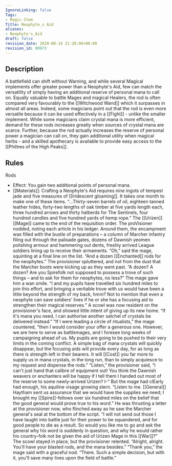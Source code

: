 ```yaml
---
IgnoreLinking: false
Tags:
- Magic-Item
Title: Neophyte_s Aid
aliases:
- Neophyte's_Aid
draft: false
revision_date: 2020-08-14 21:20:06+00:00
revision_id: 80973
---
```


## Description
A battlefield can shift without Warning, and while several Magical implements offer greater power than a Neophyte's Aid, few can match the versatility of simply having an additional reserve of personal mana to call on. Equally valuable to battle Mages and magical Healers, the rod is often compared very favourably to the [[Witchwood Wand]] which it surpasses in almost all areas. Indeed, some magicians point out that the rod is even more versatile because it can be used effectively in a [[Fight]] - unlike the smaller implement.
While some magicians claim crystal mana is more efficient, demand for these rods increases greatly when sources of crystal mana are scarce. Further, because the rod actually increases the reserve of personal power a magician can call on, they gain additional utility when magical herbs - and a skilled apothecary is available to provide easy access to the [[Philtres of the High Peaks]].
## Rules
Rods
* Effect: You gain two additional points of personal mana.
* [[Materials]]: Crafting a Neophyte's Aid requires nine ingots of tempest jade and five measures of [[Iridescent gloaming]]. It takes one month to make one of these items.
“...Thirty-seven barrels of oil, eighteen tanned leather hides, forty-two lengths of oak timber at five yards length each, three hundred arrows and thirty halberds for The Sentinels, four hundred candles and five hundred yards of hemp rope.”
The [[Urizen]] [[Mage]] came to the end of the requisition order. The proVisioner nodded, noting each article in his ledger. Around them, the encampment was filled with the bustle of preparations – a column of Marcher infantry filing out through the palisade gates, dozens of Dawnish yeomen polishing armour and hammering out dents, freshly arrived League soldiers lining up to receive their armaments.
“Oh,” said the mage, squinting at a final line on the list. “And a dozen [[Enchanted]] rods for the neophytes.”
The provisioner spluttered, and not from the dust that the Marcher boots were kicking up as they went past. “A dozen? A dozen? Are you Spirefolk not supposed to possess a trove of such things – and to ask for them for neophytes, no less?”
The mage gave him a wan smile. “I and my pupils have travelled six hundred miles to join this effort, and bringing a veritable trove with us would have been a little beyond the strength of my back, hmm? Not to mention that even a neophyte can save soldiers' lives if he or she has a focusing aid to strengthen their magical reserves.”
A scowl was now resident on the provisioner's face, and showed little intent of giving up its new home. “If it's mana you need, I can authorise another satchel of crystals be delivered instead.”
“If I were leading a circle of ritualists,” the mage countered, “then I would consider your offer a generous one. However, we are here to serve as battlemages, and I foresee long weeks of campaigning ahead of us. My pupils are going to be pushed to their very limits in the coming conflict. A simple bag of mana crystals will quickly disappear, but the focusing aids will provide every day, for as long as there is strength left in their bearers. It will [[Cost]] you far more to supply us in mana crystals, in the long run, than to simply acquiesce to my request and dispense the rods.”
“Listen,” the provisioner said, “I can't just hand that calibre of equipment out! You think the Dawnish weavers or enchanters will be happy if I tell them I handed out most of the reserve to some newly-arrived Urizen? I-”
But the mage had clEarly had enough, his aquiline visage growing stern. “Listen to me. [[General]] Haytham sent us assurance that we would have the supplies we need; I brought my [[Spire]]-fellows over six hundred miles on the belief that the good general would prove true to his word.” He was thrusting a letter at the provisioner now, who flinched away as he saw the Marcher general's seal at the bottom of the script. “I will not send out those I have taught into battle just for their power to be squandered, and for good people to die as a result. So would you like me to go and ask the general why his word is suddenly in question, and why he would rather his country-folk not be given the aid of Urizen Mage in this [[War]]?”
The scowl stayed in place, but the provisioner relented. “Alright, alright. You'll have your blasted rods, and the mana besides.”
“Thank you,” the mage said with a graceful nod. “There. Such a simple decision, but with it, you'll save many lives upon the field of battle.”
